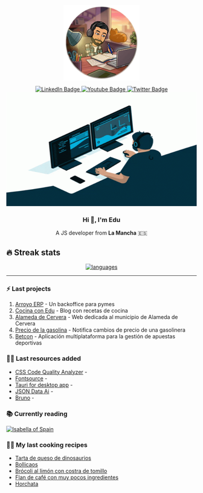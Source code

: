 <link rel="stylesheet" type="text/css" href="styles.css">

<p align="center" width="300">
   <img align="center" width="200" src="./assets/image.png" />
</p>

<div id="social" align="center">
  <div id="badges">
    <a href="https://www.linkedin.com/in/eduardoparramazuecos/">
      <img src="https://img.shields.io/badge/LinkedIn-blue?style=for-the-badge&logo=linkedin&logoColor=white" alt="LinkedIn Badge"/>
    </a>
    <a href="http://www.eduardoparra.es/">
      <img src="https://img.shields.io/badge/Blogger-orange?style=for-the-badge&logo=blogger&logoColor=white" alt="Youtube Badge"/>
    </a>
    <a href="https://twitter.com/_eduparra">
      <img src="https://img.shields.io/badge/Twitter-blue?style=for-the-badge&logo=twitter&logoColor=white" alt="Twitter Badge"/>
    </a>
  </div>
</div>

<div align="center">
  <img src="./assets/coding.gif" width="600" height="300"/>
</div>

<div align="center">
  <h3>Hi 👋, I'm Edu </h3>
  <p>A JS developer from <span style='font-weight: bold'>La Mancha</span> 🇪🇸</p>
</div>

## 🔥 Streak stats

<div align="center" width='auto'>
  <a href="https://github.com/anuraghazra/github-readme-stats">
    <img alt="languages" src="https://github-readme-stats.vercel.app/api/top-langs/?username=soker90&layout=compact&theme=react"/>
  </a>
</div>

---

### :zap: Last projects

1. [Arroyo ERP](https://github.com/soker90/arroyo-erp-project) - Un backoffice para pymes
2. [Cocina con Edu](https://github.com/soker90/cooking-blog) - Blog con recetas de cocina
3. [Alameda de Cervera](https://alamedadecervera.com) - Web dedicada al municipio de Alameda de Cervera
4. [Precio de la gasolina](https://github.com/soker90/precio-gasolina) - Notifica cambios de precio de una gasolinera
5. [Betcon](http://betcon.eduardoparra.es) - Aplicación multiplataforma para la gestión de apuestas deportivas

### 👨‍🎓 Last resources added

<!-- START_SECTION:links -->
- [CSS Code Quality Analyzer](https://link.eduardoparra.es/30) - 
- [Fontsource](https://link.eduardoparra.es/29) - 
- [Tauri for desktop app](https://link.eduardoparra.es/28) - 
- [JSON Data Ai](https://link.eduardoparra.es/27) - 
- [Bruno](https://link.eduardoparra.es/26) - 
<!-- END_SECTION:links -->

<!-- START_SECTION:books -->
### 📚 Currently reading

[![Isabella of Spain](http://books.google.com/books/content?id=M_mwngEACAAJ&printsec=frontcover&img=1&zoom=1&source=gbs_api)](https://github.com/soker90/libros/issues/2 "Isabella of Spain by William Thomas Walsh")
<!-- END_SECTION:books -->

### 🧑‍🍳 My last cooking recipes

<!--<div style='display: flex; gap: 1rem; flex-wrap: wrap;'> -->
<!-- START_SECTION:recipes -->
- [Tarta de queso de dinosaurios](https://recetas.eduardoparra.es/blog/cheesecake-de-dinosaurios/)
- [Bollicaos](https://recetas.eduardoparra.es/blog/bollicaos/)
- [Brócoli al limón con costra de tomillo](https://recetas.eduardoparra.es/blog/br%C3%B3coli-al-lim%C3%B3n-con-costra-de-tomillo/)
- [Flan de café con muy pocos ingredientes](https://recetas.eduardoparra.es/blog/postre-de-cafe/)
- [Horchata](https://recetas.eduardoparra.es/blog/horchata/)
<!-- END_SECTION:recipes -->
<!-- </div> -->
